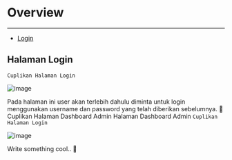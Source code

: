 # Overview

---

- [Login](#login)

<a name="login"></a>
## Halaman Login
`Cuplikan Halaman Login`
<!-- > {success.fa-close} Cuplikan halaman -->

![image](/docs/images/login.png)

Pada halaman ini user akan terlebih dahulu diminta untuk login menggunakan username dan password yang telah diberikan sebelumnya. 🦊
<larecipe-card shadow>
    Cuplikan Halaman Dashboard Admin
</larecipe-card>
 Halaman Dashboard Admin
`Cuplikan Halaman Login`

![image](/docs/images/dashboard-admin.png)

Write something cool.. 🦊
